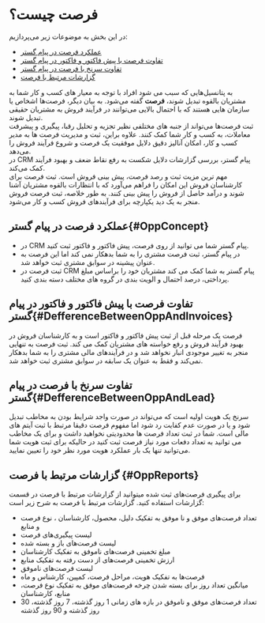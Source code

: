 # فرصت چیست؟
در این بخش به موضوعات زیر می‌پردازیم:
- [عملکرد فرصت در پیام گستر](#OppConcept)
- [تفاوت فرصت با پیش فاکتور و فاکتور در پیام گستر](#DefferenceBetweenOppAndInvoices)
- [تفاوت سرنخ با فرصت در پیام گستر](#DefferenceBetweenOppAndLead)
- [گزارشات مرتبط با فرصت](#OppReports)

به پتانسیل‌هایی که سبب می شود افراد  با توجه به معیار های کسب و کار شما به مشتریان بالقوه تبدیل شوند، **فرصت** گفته می‌شود. به بیان دیگر، فرصت‌ها اشخاص یا سازمان هایی هستند که با احتمال بالایی می‌توانند در فرآیند فروش به مشتریان حقیقی تبدیل شوند.<br>
 ثبت فرصت‌ها می‌تواند از جنبه های مختلفی نظیر تجزیه و تحلیل رقبا، پیگیری و پیشرفت معاملات، به کسب و کار شما کمک کنند. علاوه براین، ثبت و مدیریت فرصت ها به مدیر کسب و کار، امکان آنالیز دقیق دلایل موفقیت یک فرصت و شروع فرآیند فروش را می‌دهد.<br>
  در CRM پیام گستر، بررسی گزارشات دلایل شکست به رفع نقاط ضعف و بهبود فرآیند کمک می‌کند. <br>
مهم ترین مزیت ثبت و رصد فرصت‌، پیش‌ بینی فروش است. ثبت فرصت برای کارشناسان فروش این امکان را فراهم می‌آورد که با انتظارات بالقوه مشتریان  آشنا شوند و درآمد حاصل از فروش را پیش بینی کنند. به طور خلاصه، ثبت فرصت فروش منجر به یک دید یکپارچه برای فرآیند‌های فروش کسب و کار می‌شود.<br>

##	عملکرد فرصت در پیام گستر{#OppConcept}
-	در CRM پیام گستر شما می توانید از روی فرصت، پیش فاکتور و فاکتور ثبت کنید.
-	در پیام گستر، ثبت فرصت مشتری را به شما بدهکار نمی کند اما این فرصت به عنوان پیشینه در سوابق مشتری ثبت خواهد شد.
-	ثبت فرصت در CRM  پیام گستر به شما کمک می کند مشتریان خود را براساس مبلغ پرداختی، درصد احتمال و الویت بندی در گروه های مختلف دسته بندی کنید.

## تفاوت فرصت با پیش فاکتور و فاکتور در پیام گستر{#DefferenceBetweenOppAndInvoices}
فرصت یک مرحله قبل از ثبت پیش فاکتور و فاکتور است و به کارشناسان فروش در بهبود فرآیند فروش و رفع خواسته های مشتریان کمک می کند.
ثبت فرصت به تنهایی منجر به تغییر موجودی انبار نخواهد شد و در فرآیندهای مالی مشتری را به شما بدهکار نمی‌کند و فقط به عنوان یک سابقه در سوابق مشتری ثبت خواهد شد.

##	تفاوت سرنخ با فرصت در پیام گستر{#DefferenceBetweenOppAndLead}
سرنخ یک هویت اولیه است که می‌تواند در صورت واجد شرایط بودن به مخاطب تبدیل شود و یا در صورت عدم کفایت رد شود اما مفهوم فرصت دقیقا مرتبط با ثبت آیتم های مالی است. شما در  ثبت تعداد فرصت ها محدودیتی نخواهید داشت و برای یک مخاطب می توانید به تعداد دفعات مورد نیاز فرصت ثبت کنید در حالیکه برای ثبت هویت شما می‌توانید تنها یک بار عملکرد هویت مورد نظر خود را تعیین نمایید.

## گزارشات مرتبط با فرصت {#OppReports}
برای پیگیری فرصت‌های ثبت شده میتوانید از گزارشات مرتبط با فرصت در قسمت گزارشات استفاده کنید. گزارشات مرتبط با فرصت به شرح زیر است:<br>
-	تعداد فرصت‌های موفق و نا موفق به تفکیک دلیل، محصول، کارشناسان ، نوع فرصت و منابع 
- لیست پیگیری‌های فرصت 
- لیست فرصت‌های باز و بسته شده
- مبلغ تخمینی فرصت‌های ناموفق به تفکیک کارشناسان
- ارزش تخمینی فرصت‌های از دست رفته به تفکیک منابع
- لیست فرصت‌های ناموفق
- فرصت‌ها به تفکیک هویت، مراحل فرصت، کمپین، کارشناس و ماه
-	میانگین تعداد روز برای بسته شدن چرخه فرصت‌های موفق به تفکیک نوع فرصت، منابع، کارشناسان
- تعداد فرصت‌های موفق و ناموفق در بازه های زمانی 1 روز گذشته، 7 روز گذشته، 30 روز گذشته و 90 روز گذشته
